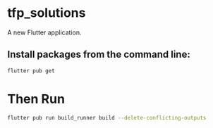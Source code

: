 # tfp_solutions

A new Flutter application.

##  Install packages from the command line:

```bash
flutter pub get
```
# Then Run
```bash
flutter pub run build_runner build --delete-conflicting-outputs
```



